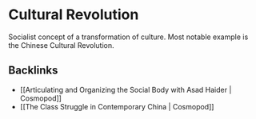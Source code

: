 # Cultural Revolution

Socialist concept of a transformation of culture. Most notable example is the Chinese Cultural Revolution.


<a id="org23996cd"></a>

## Backlinks

-   [[Articulating and Organizing the Social Body with Asad Haider | Cosmopod]]
-   [[The Class Struggle in Contemporary China | Cosmopod]]
